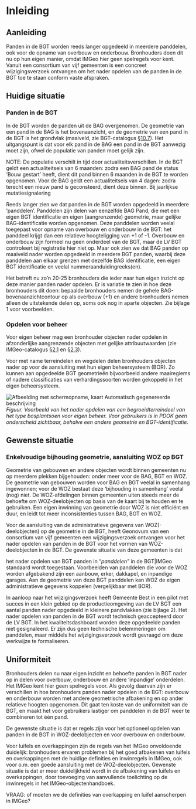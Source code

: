 # Inleiding

## Aanleiding

Panden in de BGT worden reeds langer opgedeeld in meerdere panddelen, ook voor
de opname van overbouw en onderbouw. Bronhouders doen dit nu op hun eigen
manier, omdat IMGeo hier geen spelregels voor kent. Vanuit een consortium van
vijf gemeenten is een concreet wijzigingsverzoek ontvangen om het nader opdelen
van de panden in de BGT toe te staan conform vaste afspraken.

## Huidige situatie

### Panden in de BGT

In de BGT worden de panden uit de BAG overgenomen. De geometrie van een pand in
de BAG is het bovenaanzicht, en de geometrie van een pand in de BGT is het
grondvlak (maaiveld, zie BGT-catalogus
[§10.7](https://docs.geostandaarden.nl/imgeo/catalogus/bgt/#objectafbakening-pand-panddelen)).
Het uitgangspunt is dat voor elk pand in de BAG een pand in de BGT aanwezig moet
zijn, ofwel de populatie van panden moet gelijk zijn.

NOTE: De populatie verschilt in tijd door actualiteitsverschillen. In de BGT
geldt een actualiteitseis van 6 maanden: zodra een BAG pand de status ‘Bouw
gestart’ heeft, dient dit pand binnen 6 maanden in de BGT te worden opgenomen.
Voor de BAG geldt een actualiteitseis van 4 dagen: zodra terecht een nieuw pand
is geconsteerd, dient deze binnen. Bij jaarlijkse mutatiesignalering

Reeds langer zien we dat panden in de BGT worden opgedeeld in meerdere
‘panddelen’. Panddelen zijn delen van eenzelfde BAG Pand, die met een eigen BGT
identificatie en eigen (aangrenzende) geometrie, maar gelijke BAG-identificatie
worden opgenomen. Deze panddelen worden veelal toegepast voor opname van
overbouw en onderbouw in de BGT: het panddeel krijgt dan een relatieve
hoogteligging van +1 of -1. Overbouw en onderbouw zijn formeel nu geen onderdeel
van de BGT, maar de LV BGT controleert bij registratie hier niet op. Maar ook
zien we dat BAG panden op maaiveld nader worden opgedeeld in meerdere BGT
panden, waarbij deze panddelen aan elkaar grenzen met dezelfde BAG
identificatie, een eigen BGT identificatie en veelal nummeraanduidingreeks(en).

Het betreft nu zo’n 20-25 bronhouders die ieder naar hun eigen inzicht op deze
manier panden nader opdelen. Er is variatie te zien in hoe deze bronhouders dit
doen: bepaalde bronhouders nemen de gehele BAG-bovenaanzichtcontour op als
overbouw (+1) en andere bronhouders nemen alleen de uitstekende delen op, soms
ook nog in aparte objecten. Zie bijlage 1 voor voorbeelden.

### Opdelen voor beheer

Voor eigen beheer mag een bronhouder objecten nader opdelen in afzonderlijke
aangrenzende objecten met gelijke attribuutwaarden (zie IMGeo-catalogus
[§2.1](https://docs.geostandaarden.nl/imgeo/catalogus/imgeo/#plus-en-beheertopografie)
en
[§2.3](https://docs.geostandaarden.nl/imgeo/catalogus/imgeo/#imgeo-objecten-in-de-bgt)).

Voor met name terreindelen en wegdelen delen bronhouders objecten nader op voor
de aansluiting met hun eigen beheersysteem (BOR). Zo kunnen aan opgedeelde BGT
geometrieën bijvoorbeeld andere maairegiems of nadere classificaties van
verhardingssoorten worden gekoppeld in het eigen beheersysteem.

![Afbeelding met schermopname, kaart Automatisch gegenereerde
beschrijving](media/1f040a35065eeb51d8dd16c0a230d850.png)*Figuur. Voorbeeld van
het nader opdelen van een begroeidterreindeel van het type bosplantsoen voor
eigen beheer. Voor gebruikers is in PDOK geen onderscheid zichtbaar, behalve een
andere geometrie en BGT-identificatie.*

## 

## Gewenste situatie

### Enkelvoudige bijhouding geometrie, aansluiting WOZ op BGT

Geometrie van gebouwen en andere objecten wordt binnen gemeenten nu op meerdere
plekken bijgehouden: onder meer voor de BAG, BGT en WOZ. De geometrie van
gebouwen worden voor BAG en BGT veelal in samenhang ingewonnen; voor de WOZ
bestaat deze ‘bijhouding in samenhang’ veelal (nog) niet. De WOZ-afdelingen
binnen gemeenten uiten steeds meer de behoefte om WOZ-deelobjecten op basis van
de kaart bij te houden en te gebruiken. Een eigen inwinning van geometrie door
WOZ is niet efficiënt en duur, en leidt tot meer inconsistenties tussen BAG, BGT
en WOZ.

Voor de aansluiting van de administratieve gegevens van WOZ(-deelobjecten) op de
geometrie in de BGT, heeft Geonovum van een consortium van vijf gemeenten een
wijzigingsverzoek ontvangen voor het nader opdelen van panden in de BGT voor het
vormen van WOZ-deelobjecten in de BGT. De gewenste situatie van deze gemeenten
is dat

het nader opdelen van BGT panden in “*panddelen”* in de BGT\|IMGeo standaard
wordt toegestaan. Voorbeelden van panddelen die voor de WOZ worden afgebakend
zijn een aanbouw, erker, dakkapel, en inpandige garages. Aan de geometrie van
deze BGT panddelen kan WOZ de eigen administratieve gegevens koppelen
(vergelijkbaar met BOR).

In aanloop naar het wijzigingsverzoek heeft Gemeente Best in een pilot met
succes in een klein gebied op de productieomgeving van de LV BGT een aantal
panden nader opgedeeld in kleinere pandvlakken (zie bijlage 2). Het nader
opdelen van panden in de BGT wordt technisch geaccepteerd door de LV BGT. In het
kwaliteitsdashboard worden deze opgedeelde panden niet gesignaleerd. Er zijn dus
geen technische belemmeringen om panddelen, maar middels het wijzigingsverzoek
wordt gevraagd om deze werkwijze te formaliseren.

## Uniformiteit

Bronhouders delen nu naar eigen inzicht en behoefte panden in BGT nader op in
delen voor overbouw, onderbouw en andere ‘inpandige’ onderdelen. Het IMGeo kent
hier geen spelregels voor. Als gevolg daarvan zijn er verschillen in hoe
bronhouders panden nader opdelen in de BGT: overbouw en onderbouw worden met
andere geometrische afbakening en op ander relatieve hoogten opgenomen. Dit gaat
ten koste van de uniformiteit van de BGT, en maakt het voor gebruikers lastiger
om panddelen in de BGT weer te combineren tot één pand.

De gewenste situatie is dat er regels zijn voor het optioneel opdelen van panden
in de BGT in WOZ-deelobjecten en voor overbouw en onderbouw.

Voor luifels en overkappingen zijn de regels van het IMGeo onvoldoende
duidelijk: bronhouders ervaren problemen bij het goed afbakenen van luifels en
overkappingen met de huidige definities en inwinregels in IMGeo, ook voor o.m.
een goede aansluiting met de WOZ-deelobjecten. Gewenste situatie is dat er meer
duidelijkheid wordt in de afbakening van luifels en overkappingen, door
toevoeging van aanvullende toelichting op de inwinregels in het
IMGeo-objectenhandboek.

VRAAG: of moeten we de definities van overkapping en luifel aanscherpen in
IMGeo?

